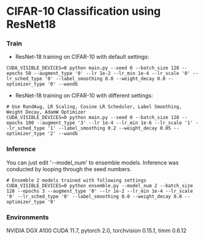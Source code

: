 # CIFAR-10 Classification using ResNet18

### Train
- ResNet-18 training on CIFAR-10 with default settings:
```
CUDA_VISIBLE_DEVICES=0 python main.py --seed 0 --batch_size 128 --epochs 50 --augment_type '0' --lr 1e-2 --lr_min 1e-4 --lr_scale '0' --lr_sched_type '0' --label_smoothing 0.0 --weight_decay 0.0 --optimizer_type '0' --wandb
```
- ResNet-18 training on CIFAR-10 with different settings:
```
# Use RandAug, LR Scaling, Cosine LR Scheduler, Label Smoothing, Weight Decay, AdamW Optimizer
CUDA_VISIBLE_DEVICES=0 python main.py --seed 0 --batch_size 128 --epochs 100 --augment_type '3' --lr 1e-4 --lr_min 1e-6 --lr_scale '1' --lr_sched_type '1' --label_smoothing 0.2 --weight_decay 0.05 --optimizer_type '2' --wandb
```

### Inference
You can just edit '--model_num' to ensemble models. Inference was conducted by looping through the seed numbers.
```
# Ensemble 2 models trained with following settings
CUDA_VISIBLE_DEVICES=0 python ensemble.py --model_num 2 --batch_size 128 --epochs 3 --augment_type '0' --lr 1e-2 --lr_min 1e-4 --lr_scale '0' --lr_sched_type '0' --label_smoothing 0.0 --weight_decay 0.0 --optimizer_type '0'
```

### Environments
NVIDIA DGX A100
CUDA 11.7, pytorch 2.0, torchvision 0.15.1, timm 0.6.12